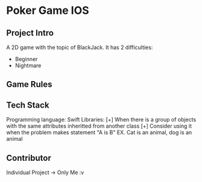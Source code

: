 # Poker Game IOS
## Project Intro
A 2D game with the topic of BlackJack. It has 2 difficulties:
- Beginner
- Nightmare

## Game Rules

## Tech Stack
Programming language: Swift
Libraries: 
    [+] When there is a group of objects with the same attributes inheritted from another class
    [+] Consider using it when the problem makes statement "A is B" EX. Cat is an animal, dog is an animal
  
 ## Contributor
 Individual Project -> Only Me :v
